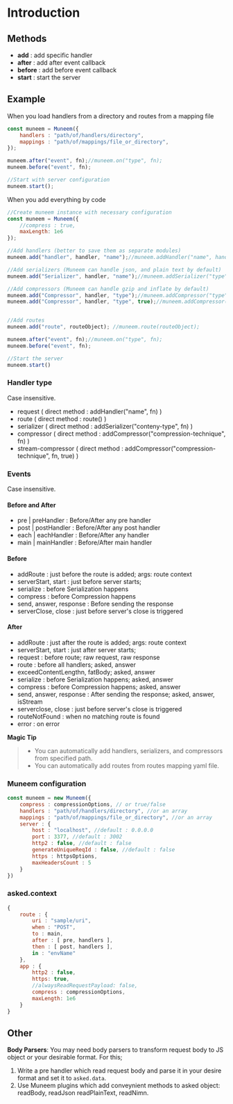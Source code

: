 # Introduction

## Methods

* **add** : add specific handler
* **after** : add after event callback
* **before** : add before event callback
* **start** : start the server

## Example

When you load handlers from a directory and routes from a mapping file

```js
const muneem = Muneem({
    handlers : "path/of/handlers/directory",
    mappings : "path/of/mappings/file_or_directory",
});

muneem.after("event", fn);//muneem.on("type", fn);
muneem.before("event", fn);

//Start with server configuration
muneem.start();

```

When you add everything by code 

```js
//Create muneem instance with necessary configuration
const muneem = Muneem({
    //compress : true,
    maxLength: 1e6
});

//Add handlers (better to save them as separate modules)
muneem.add("handler", handler, "name");//muneem.addHandler("name", handler) ;

//Add serializers (Muneem can handle json, and plain text by default)
muneem.add("Serializer", handler, "name");//muneem.addSerializer("type", handler);

//Add compressors (Muneem can handle gzip and inflate by default)
muneem.add("Compressor", handler, "type");//muneem.addCompressor("type", handler);
muneem.add("Compressor", handler, "type", true);//muneem.addCompressor("type", handler, true);


//Add routes
muneem.add("route", routeObject); //muneem.route(routeObject);

muneem.after("event", fn);//muneem.on("type", fn);
muneem.before("event", fn);

//Start the server
muneem.start()
```

### Handler type

Case insensitive.

* request ( direct method : addHandler("name", fn) )
* route ( direct method : route() )
* serializer ( direct method : addSerializer("conteny-type", fn) )
* compressor ( direct method : addCompressor("compression-technique", fn) )
* stream-compressor ( direct method : addCompressor("compression-technique", fn, true) )

### Events

Case insensitive. 

#### Before and After

* pre | preHandler : Before/After any pre handler
* post | postHandler : Before/After any post handler
* each | eachHandler : Before/After any handler
* main | mainHandler : Before/After main handler

#### Before

 * addRoute : just before the route is added; args: route context
 * serverStart, start : just before server starts; 
 * serialize : before Serialization happens
 * compress : before Compression happens
 * send, answer, response : Before sending the response
 * serverClose, close : just before server's close is triggered

#### After

 * addRoute : just after the route is added; args: route context
 * serverStart, start : just after server starts; 
 * request : before route; raw request, raw response
 * route : before all handlers; asked, answer
 * exceedContentLengthn, fatBody; asked, answer
 * serialize : before Serialization happens; asked, answer
 * compress : before Compression happens; asked, answer
 * send, answer, response : After sending the response; asked, answer, isStream
 * serverclose, close : just before server's close is triggered
 * routeNotFound : when no matching route is found
 * error : on error


**Magic Tip**

> * You can automatically add handlers, serializers, and compressors from specified path.
> * You can automatically add routes from routes mapping yaml file.

### Muneem configuration 

```js
const muneem = new Muneem({
    compress : compressionOptions, // or true/false
    handlers : "path/of/handlers/directory", //or an array
    mappings : "path/of/mappings/file_or_directory", //or an array
    server : {
        host : "localhost", //default : 0.0.0.0
        port : 3377, //default : 3002
        http2 : false, //default : false
        generateUniqueReqId : false, //default : false
        https : httpsOptions,
        maxHeadersCount : 5
    }
})
```

### asked.context

```js
{
    route : {
        uri : "sample/uri", 
        when : "POST", 
        to : main, 
        after : [ pre, handlers ], 
        then : [ post, handlers ], 
        in : "envName"
    },
    app : {
        http2 : false,
        https: true,
        //alwaysReadRequestPayload: false,
        compress : compressionOptions,
        maxLength: 1e6
    }
}
```

## Other

**Body Parsers**: You may need body parsers to transform request body to JS object or your desirable format. For this;

1. Write a pre handler which read request body and parse it in your desire format and set it to `asked.data`.
2. Use Muneem plugins which add conveynient methods to asked object: readBody, readJson readPlainText, readNimn.
